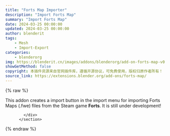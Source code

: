 ```yaml
---
title: "Forts Map Importer"
description: "Import Forts Map"
summary: "Import Forts Map"
date: 2024-03-25 00:00:00
updated: 2024-03-25 00:00:00
author: blenderit
tags: 
    - Mesh
    - Import-Export
categories:
    - blenderorg
img: https://blenderit.cn/images/addons/blenderorg/add-on-forts-map-v0.3.2.png
showGetMethod: false
copyright: 本插件资源来自官网插件库，遵循开源协议，可免费使用，版权归原作者所有！
source_link: https://extensions.blender.org/add-ons/forts-map/
---
```


{% raw %}
<section id="about" class="mt-3">
            <div class="box style-rich-text">
              <p>This addon creates a import button in the import menu for importing Forts Maps (.fwe) files from the Steam game <strong>Forts</strong>.
It is still under development!</p>

            </div>
          </section>
<div style="display: none">blenderorg</div>
{% endraw %}